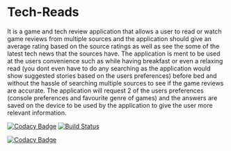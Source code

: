 # Tech-Reads

It is a game and tech review application that allows a user to read or watch game reviews from multiple sources and the application should give an average rating based on the source ratings as well as see the some of the latest tech news that the sources have. The application is ment to be used at the users convenience such as while having breakfast or even a relaxing read (you dont even have to do any searching as the application would show suggested stories based on the users preferences) before bed and without the hassle of searching multiple sources to see if the game reviews are accurate. The application will request 2 of the users preferences (console preferences and favourite genre of games) and the answers are saved on the device to be used by the application to give the user more relevant information.

[![Codacy Badge](https://api.codacy.com/project/badge/Grade/b24eb58a4206417caba990c2638897c9)](https://app.codacy.com/manual/AMadanlal/Tech-Reads?utm_source=github.com&utm_medium=referral&utm_content=AMadanlal/Tech-Reads&utm_campaign=Badge_Grade_Settings)
[![Build Status](https://app.bitrise.io/app/ec3388ff1e084b74/status.svg?token=S1vcbiIIsvsG54n9LiU2eQ)](https://app.bitrise.io/app/ec3388ff1e084b74)

[![Codacy Badge](https://api.codacy.com/project/badge/Grade/f3ae05f73ad749aaad68c997a80ffb73)](https://www.codacy.com/manual/AMadanlal/Tech-Reads?utm_source=github.com&amp;utm_medium=referral&amp;utm_content=AMadanlal/Tech-Reads&amp;utm_campaign=Badge_Grade)
